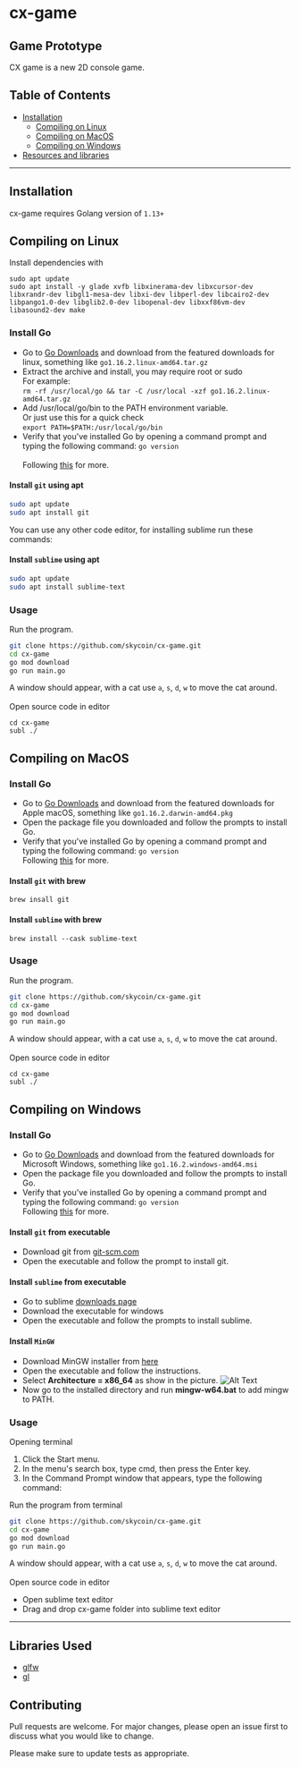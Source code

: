# cx-game
Game Prototype
---

CX game is a new 2D console game.

## Table of Contents

   * [Installation](#installation)
      * [Compiling on Linux](#compiling-on-linux)
      * [Compiling on MacOS](#compiling-on-macos)
      * [Compiling on Windows](#compiling-on-windows)
   * [Resources and libraries](#libraries-used)

---
## Installation
cx-game requires Golang version of `1.13+`

## Compiling on Linux
Install dependencies with
```
sudo apt update
sudo apt install -y glade xvfb libxinerama-dev libxcursor-dev libxrandr-dev libgl1-mesa-dev libxi-dev libperl-dev libcairo2-dev libpango1.0-dev libglib2.0-dev libopenal-dev libxxf86vm-dev libasound2-dev make

```
### Install Go
* Go to [Go Downloads](https://golang.org/dl/) and download from the featured downloads for linux, something like `go1.16.2.linux-amd64.tar.gz`
* Extract the archive and install, you may require root or sudo \
For example: \
   ```rm -rf /usr/local/go && tar -C /usr/local -xzf go1.16.2.linux-amd64.tar.gz```
* Add /usr/local/go/bin to the PATH environment variable. \
Or just use this for a quick check \
```export PATH=$PATH:/usr/local/go/bin```
* Verify that you've installed Go by opening a command prompt and typing the following command: `go version`\
\
Following [this](https://golang.org/doc/install) for more.

#### Install `git` using apt

```bash
sudo apt update
sudo apt install git
```
You can use any other code editor, for installing sublime run these commands:
#### Install `sublime` using apt
```bash
sudo apt update
sudo apt install sublime-text
```

### Usage
Run the program.
```bash
git clone https://github.com/skycoin/cx-game.git
cd cx-game
go mod download
go run main.go
```
A window should appear, with a cat use `a`, `s`, `d`, `w` to move the cat around.\
\
Open source code in editor
```!bash
cd cx-game
subl ./
```

## Compiling on MacOS
### Install Go
* Go to [Go Downloads][golang] and download from the featured downloads for Apple macOS, something like `go1.16.2.darwin-amd64.pkg`
* Open the package file you downloaded and follow the prompts to install Go.
* Verify that you've installed Go by opening a command prompt and typing the following command: `go version`\
Following [this](https://golang.org/doc/install) for more.

#### Install `git` with brew

```!bash
brew insall git
```

#### Install `sublime` with brew
```!bash
brew install --cask sublime-text
```

### Usage
Run the program.
```bash
git clone https://github.com/skycoin/cx-game.git
cd cx-game
go mod download
go run main.go
```
A window should appear, with a cat use `a`, `s`, `d`, `w` to move the cat around.\
\
Open source code in editor
```!bash
cd cx-game
subl ./
```

## Compiling on Windows
### Install Go
* Go to [Go Downloads][golang] and download from the featured downloads for Microsoft Windows, something like `go1.16.2.windows-amd64.msi`
* Open the package file you downloaded and follow the prompts to install Go.
* Verify that you've installed Go by opening a command prompt and typing the following command: `go version`\
Following [this](https://golang.org/doc/install) for more.

#### Install `git` from executable
* Download git from [git-scm.com][git-scm]
* Open the executable and follow the prompt to install git.

#### Install `sublime` from executable
* Go to sublime [downloads page][sublimetext]
* Download the executable for windows
* Open the executable and follow the prompts to install sublime.

#### Install `MinGW`
* Download MinGW installer from [here][mingw_online]
* Open the executable and follow the instructions.
* Select **Architecture = x86_64** as show in the picture. ![Alt Text](.github/images/mingw.png)
* Now go to the installed directory and run **mingw-w64.bat** to add mingw to PATH.

### Usage
Opening terminal
1. Click the Start menu.
2. In the menu's search box, type cmd, then press the Enter key.
3. In the Command Prompt window that appears, type the following command:

Run the program from terminal
```bash
git clone https://github.com/skycoin/cx-game.git
cd cx-game
go mod download
go run main.go
```
A window should appear, with a cat use `a`, `s`, `d`, `w` to move the cat around.\
\
Open source code in editor
* Open sublime text editor
* Drag and drop cx-game folder into sublime text editor

---

## Libraries Used

- [glfw](github.com/go-gl/glfw/v3.3/glfw)
- [gl](github.com/go-gl/gl/v2.1/gl)



## Contributing
Pull requests are welcome. For major changes, please open an issue first to discuss what you would like to change.

Please make sure to update tests as appropriate.

<!-- Links -->
<!-- Usage: [Your text][link variable] -->
[golang]:https://golang.org/dl/
[git-scm]:https://git-scm.com/download/win
[sublimetext]:https://www.sublimetext.com/3
[mingw_online]:https://sourceforge.net/projects/mingw-w64/files/Toolchains%20targetting%20Win32/Personal%20Builds/mingw-builds/installer/mingw-w64-install.exe
